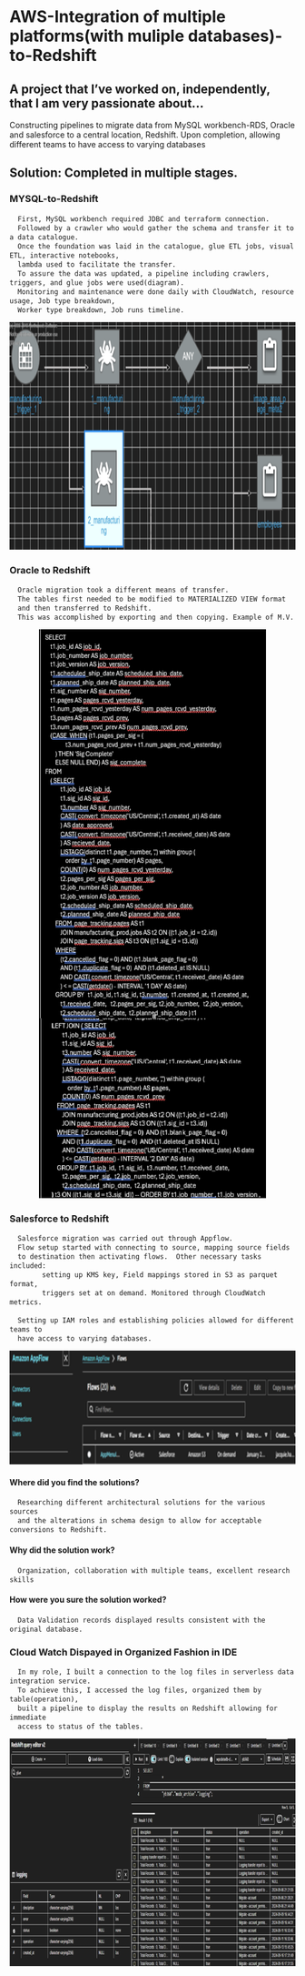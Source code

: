 # AWS-Integration of multiple platforms(with muliple databases)-to-Redshift 
## A project that I’ve worked on, independently, that I am very passionate about...
Constructing pipelines to migrate data from MySQL workbench-RDS, Oracle and salesforce to a central location, Redshift.  Upon completion, allowing different teams to have access to varying databases

## Solution: Completed in multiple stages.  
### MYSQL-to-Redshift
      First, MySQL workbench required JDBC and terraform connection.  
      Followed by a crawler who would gather the schema and transfer it to a data catalogue.  
      Once the foundation was laid in the catalogue, glue ETL jobs, visual ETL, interactive notebooks,
      lambda used to facilitate the transfer.  
      To assure the data was updated, a pipeline including crawlers, triggers, and glue jobs were used(diagram). 
      Monitoring and maintenance were done daily with CloudWatch, resource usage, Job type breakdown, 
      Worker type breakdown, Job runs timeline.

<p align="center">
  <img width="900" height="400" src="Orchastration pipeline.png">
</p>

### Oracle to Redshift
      Oracle migration took a different means of transfer. 
      The tables first needed to be modified to MATERIALIZED VIEW format 
      and then transferred to Redshift.  
      This was accomplished by exporting and then copying. Example of M.V.

<p align="center">
  <img width="400" height="1000" src="Code.png">
</p>

### Salesforce to Redshift
      Salesforce migration was carried out through Appflow.  
      Flow setup started with connecting to source, mapping source fields 
      to destination then activating flows.  Other necessary tasks included:
            setting up KMS key, Field mappings stored in S3 as parquet format, 
            triggers set at on demand. Monitored through CloudWatch metrics.
      
      Setting up IAM roles and establishing policies allowed for different teams to 
      have access to varying databases.

<p align="center">
   <img width="600" height="200" src="Appflow.png">
</p>

#### Where did you find the solutions?  
      Researching different architectural solutions for the various sources 
      and the alterations in schema design to allow for acceptable conversions to Redshift.
 
#### Why did the solution work?
      Organization, collaboration with multiple teams, excellent research skills
 
#### How were you sure the solution worked?
      Data Validation records displayed results consistent with the original database.

### Cloud Watch Dispayed in Organized Fashion in IDE
      In my role, I built a connection to the log files in serverless data integration service.
      To achieve this, I accessed the log files, organized them by table(operation), 
      built a pipeline to display the results on Redshift allowing for immediate 
      access to status of the tables. 

<p align="center">
   <img width="800" height="400" src="Access Logs Easily.png">
</p>

